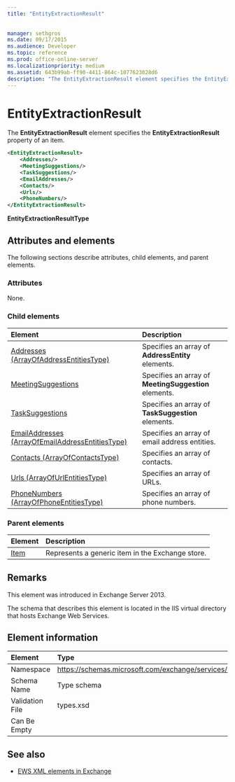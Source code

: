 ```yaml
---
title: "EntityExtractionResult"
 
 
manager: sethgros
ms.date: 09/17/2015
ms.audience: Developer
ms.topic: reference
ms.prod: office-online-server
ms.localizationpriority: medium
ms.assetid: 643b99ab-ff90-4411-864c-1077623028d6
description: "The EntityExtractionResult element specifies the EntityExtractionResult property of an item."
---
```


# EntityExtractionResult

The **EntityExtractionResult** element specifies the **EntityExtractionResult** property of an item. 
  
```XML
<EntityExtractionResult>
    <Addresses/>
    <MeetingSuggestions/>
    <TaskSuggestions/>
    <EmailAddresses/>
    <Contacts/>
    <Urls/>
    <PhoneNumbers/>
</EntityExtractionResult>
```

 **EntityExtractionResultType**
## Attributes and elements

The following sections describe attributes, child elements, and parent elements.
  
### Attributes

None.
  
### Child elements

|**Element**|**Description**|
|:-----|:-----|
|[Addresses (ArrayOfAddressEntitiesType)](addresses-arrayofaddressentitiestype.md) <br/> |Specifies an array of **AddressEntity** elements.  <br/> |
|[MeetingSuggestions](meetingsuggestions.md) <br/> |Specifies an array of **MeetingSuggestion** elements.  <br/> |
|[TaskSuggestions](tasksuggestions.md) <br/> |Specifies an array of **TaskSuggestion** elements.  <br/> |
|[EmailAddresses (ArrayOfEmailAddressEntitiesType)](emailaddresses-arrayofemailaddressentitiestype.md) <br/> |Specifies an array of email address entities.  <br/> |
|[Contacts (ArrayOfContactsType)](contacts-arrayofcontactstype.md) <br/> |Specifies an array of contacts.  <br/> |
|[Urls (ArrayOfUrlEntitiesType)](urls-arrayofurlentitiestype.md) <br/> |Specifies an array of URLs.  <br/> |
|[PhoneNumbers (ArrayOfPhoneEntitiesType)](phonenumbers-arrayofphoneentitiestype.md) <br/> |Specifies an array of phone numbers.  <br/> |
   
### Parent elements

|**Element**|**Description**|
|:-----|:-----|
|[Item](item.md) <br/> |Represents a generic item in the Exchange store.  <br/> |
   
## Remarks

This element was introduced in Exchange Server 2013.
  
The schema that describes this element is located in the IIS virtual directory that hosts Exchange Web Services.
  
## Element information

|Element|Type|
|:-----|:-----|
|Namespace  <br/> |https://schemas.microsoft.com/exchange/services/2006/types  <br/> |
|Schema Name  <br/> |Type schema  <br/> |
|Validation File  <br/> |types.xsd  <br/> |
|Can Be Empty  <br/> ||
   
## See also



- [EWS XML elements in Exchange](ews-xml-elements-in-exchange.md)

